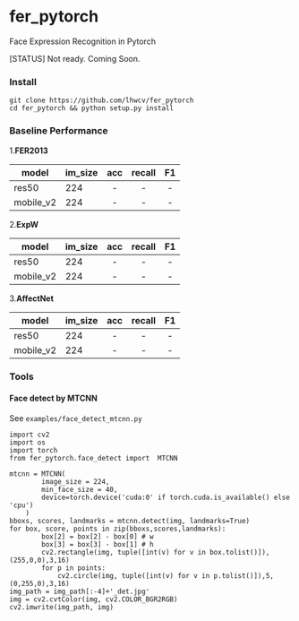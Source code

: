 # fer_pytorch
Face Expression Recognition in Pytorch 

[STATUS] Not ready. Coming Soon.
### Install
```
git clone https://github.com/lhwcv/fer_pytorch
cd fer_pytorch && python setup.py install
```

### Baseline Performance

1.**FER2013**

model| im_size| acc| recall| F1
|---|---|:---:| :---: | :---:
res50| 224| -|-|-
mobile_v2|224|-|-|-

2.**ExpW**

model| im_size| acc| recall| F1
|---|---|:---:| :---: | :---:
res50| 224| -|-|-
mobile_v2|224|-|-|-


3.**AffectNet**

model| im_size| acc| recall| F1
|---|---|:---:| :---: | :---:
res50| 224| -|-|-
mobile_v2|224|-|-|-

###  Tools
#### Face detect by MTCNN
See `examples/face_detect_mtcnn.py`
```
import cv2
import os
import torch
from fer_pytorch.face_detect import  MTCNN

mtcnn = MTCNN(
        image_size = 224,
        min_face_size = 40,
        device=torch.device('cuda:0' if torch.cuda.is_available() else 'cpu')
    )
bboxs, scores, landmarks = mtcnn.detect(img, landmarks=True)
for box, score, points in zip(bboxs,scores,landmarks):
        box[2] = box[2] - box[0] # w
        box[3] = box[3] - box[1] # h
        cv2.rectangle(img, tuple([int(v) for v in box.tolist()]), (255,0,0),3,16)
        for p in points:
            cv2.circle(img, tuple([int(v) for v in p.tolist()]),5, (0,255,0),3,16)
img_path = img_path[:-4]+'_det.jpg'
img = cv2.cvtColor(img, cv2.COLOR_BGR2RGB)
cv2.imwrite(img_path, img)
```
